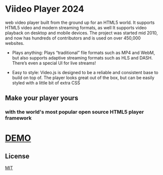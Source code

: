 
# Viideo Player 2024

 web video player built from the ground up for an HTML5 world. It supports HTML5 video and modern streaming formats, as well
 It supports video playback on desktop and mobile devices. The project was started mid 2010, and now has hundreds of contributors and is used on over 450,000 websites.
 



- Plays anything: Plays “traditional” file formats such as MP4 and WebM, but also supports adaptive streaming formats such as HLS and DASH. There’s even a special UI for live streams!

- Easy to style: Video.js is designed to be a reliable and consistent base to build on top of. The player looks great out of the box, but can be easily styled with a little bit of extra CSS







## Make your player yours
### with the world's most popular open source HTML5 player framework
# [DEMO](https://viideoplayer-server1.000webhostapp.com/)
## License

[MIT]([https://choosealicense.com/licenses/mit](https://github.com/samyak2403/Viideo-Player/blob/main/LICENSE)https://github.com/samyak2403/Viideo-Player/blob/main/LICENSE/)

